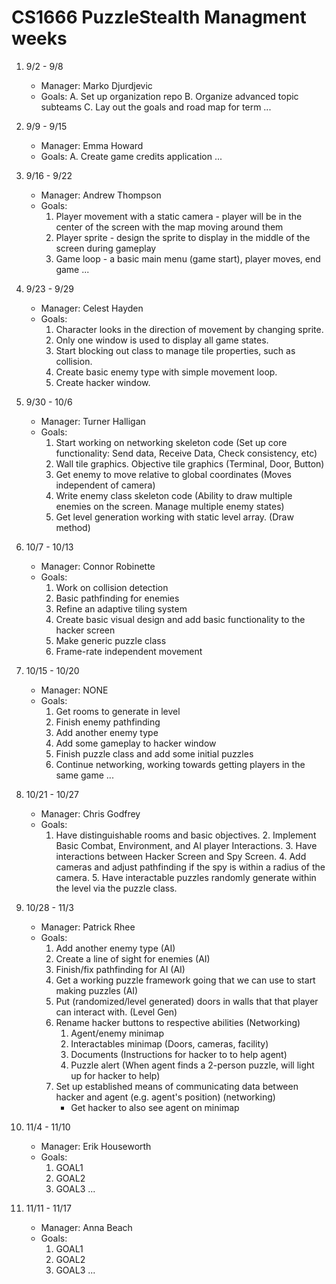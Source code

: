 # CS1666 PuzzleStealth Managment weeks

1. 9/2 - 9/8
	* Manager: Marko Djurdjevic
	* Goals:
		A. Set up organization repo
		B. Organize advanced topic subteams
		C. Lay out the goals and road map for term
		...
2. 9/9 - 9/15
	* Manager: Emma Howard
	* Goals:
		A. Create game credits application
		...
3. 9/16 - 9/22
	* Manager: Andrew Thompson
	* Goals:
		1. Player movement with a static camera - player will be in the center of the screen with the map moving around them
		2. Player sprite - design the sprite to display in the middle of the screen during gameplay
		3. Game loop - a basic main menu (game start), player moves, end game
		...
4. 9/23 - 9/29
	* Manager: Celest Hayden
	* Goals:
		1. Character looks in the direction of movement by changing sprite.
		2. Only one window is used to display all game states.
		3. Start blocking out class to manage tile properties, such as collision.
		4. Create basic enemy type with simple movement loop.
		5. Create hacker window.
5. 9/30 - 10/6
	* Manager: Turner Halligan
	* Goals:
		1. Start working on networking skeleton code (Set up core functionality: Send data, Receive Data, Check consistency, etc)
		2. Wall tile graphics. Objective tile graphics (Terminal, Door, Button)
		3. Get enemy to move relative to global coordinates (Moves independent of camera)
		4. Write enemy class skeleton code (Ability to draw multiple enemies on the screen. Manage multiple enemy states)
		5. Get level generation working with static level array. (Draw method)
6. 10/7 - 10/13
	* Manager: Connor Robinette
	* Goals:
		1. Work on collision detection
		2. Basic pathfinding for enemies
		3. Refine an adaptive tiling system
		4. Create basic visual design and add basic functionality to the hacker screen
		5. Make generic puzzle class
		6. Frame-rate independent movement
		
7. 10/15 - 10/20
	* Manager: NONE
	* Goals:
		1. Get rooms to generate in level
		2. Finish enemy pathfinding
		3. Add another enemy type
		4. Add some gameplay to hacker window
		5. Finish puzzle class and add some initial puzzles
		6. Continue networking, working towards getting players in the same game
		...
8. 10/21 - 10/27
	* Manager: Chris Godfrey
	* Goals:
		1. Have distinguishable rooms and basic objectives.
        	2. Implement Basic Combat, Environment, and AI player Interactions.
        	3. Have interactions between Hacker Screen and Spy Screen.
       		4. Add cameras and adjust pathfinding if the spy is within a radius of the camera.
        	5. Have interactable puzzles randomly generate within the level via the puzzle class.
9. 10/28 - 11/3
	* Manager: Patrick Rhee
	* Goals:
		1. Add another enemy type (AI)
		2. Create a line of sight for enemies (AI)
		3. Finish/fix pathfinding for AI (AI)
		4. Get a working puzzle framework going that we can use to start making puzzles (AI)
		5. Put (randomized/level generated) doors in walls that that player can interact with. (Level Gen)
		6. Rename hacker buttons to respective abilities (Networking)
			1. Agent/enemy minimap
			2. Interactables minimap (Doors, cameras, facility)
			3. Documents (Instructions for hacker to to help agent)
			4. Puzzle alert (When agent finds a 2-person puzzle, will light up for hacker to help)
		7. Set up established means of communicating data between hacker and agent (e.g. agent's position) (networking)
			* Get hacker to also see agent on minimap
10. 11/4 - 11/10
	* Manager: Erik Houseworth
	* Goals:
		1. GOAL1
		1. GOAL2
		1. GOAL3
		...
11. 11/11 - 11/17
	* Manager: Anna Beach
	* Goals:
		1. GOAL1
		1. GOAL2
		1. GOAL3
		...		

